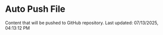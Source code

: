 # Auto Push File

Content that will be pushed to GitHub repository.
Last updated: 07/13/2025, 04:13:12 PM